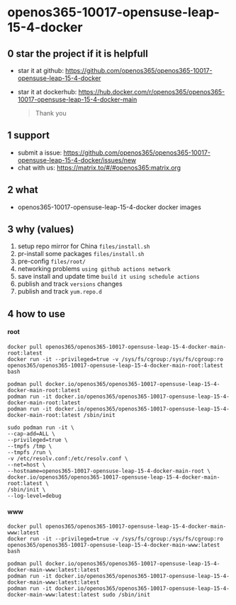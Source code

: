 # openos365-10017-opensuse-leap-15-4-docker

## 0 star the project if it is helpfull

* star it at github: https://github.com/openos365/openos365-10017-opensuse-leap-15-4-docker
* star it at dockerhub: https://hub.docker.com/r/openos365/openos365-10017-opensuse-leap-15-4-docker-main

  > Thank you

## 1 support

* submit a issue: https://github.com/openos365/openos365-10017-opensuse-leap-15-4-docker/issues/new
* chat with us: https://matrix.to/#/#openos365:matrix.org

## 2 what

* openos365-10017-opensuse-leap-15-4-docker docker images
  
## 3 why (values)

1. setup repo mirror for China `files/install.sh`
1. pr-install some packages `files/install.sh`
1. pre-config `files/root/`
1. networking problems `using github actions network`
1. save install and update time `build it using schedule actions`
1. publish and track `versions` changes
1. publish and track `yum.repo.d`

## 4 how to use

#### root
```
docker pull openos365/openos365-10017-opensuse-leap-15-4-docker-main-root:latest
docker run -it --privileged=true -v /sys/fs/cgroup:/sys/fs/cgroup:ro openos365/openos365-10017-opensuse-leap-15-4-docker-main-root:latest bash

podman pull docker.io/openos365/openos365-10017-opensuse-leap-15-4-docker-main-root:latest
podman run -it docker.io/openos365/openos365-10017-opensuse-leap-15-4-docker-main-root:latest
podman run -it docker.io/openos365/openos365-10017-opensuse-leap-15-4-docker-main-root:latest /sbin/init

sudo podman run -it \
--cap-add=ALL \
--privileged=true \
--tmpfs /tmp \
--tmpfs /run \
-v /etc/resolv.conf:/etc/resolv.conf \
--net=host \
--hostname=openos365-10017-opensuse-leap-15-4-docker-main-root \
docker.io/openos365/openos365-10017-opensuse-leap-15-4-docker-main-root:latest \
/sbin/init \
--log-level=debug

```
#### www

```
docker pull openos365/openos365-10017-opensuse-leap-15-4-docker-main-www:latest
docker run -it --privileged=true -v /sys/fs/cgroup:/sys/fs/cgroup:ro openos365/openos365-10017-opensuse-leap-15-4-docker-main-www:latest bash

podman pull docker.io/openos365/openos365-10017-opensuse-leap-15-4-docker-main-www:latest:latest
podman run -it docker.io/openos365/openos365-10017-opensuse-leap-15-4-docker-main-www:latest:latest
podman run -it docker.io/openos365/openos365-10017-opensuse-leap-15-4-docker-main-www:latest:latest sudo /sbin/init
```
